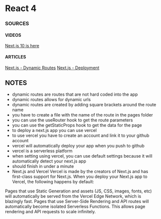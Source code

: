 # React 4
### SOURCES
#### VIDEOS
[Next.js 10 is here](https://www.youtube.com/watch?v=JWCS5IdECVI)
[]()
[]()

#### ARTICLES
[Next.js - Dynamic Routes](https://nextjs.org/learn/basics/dynamic-routes)
[Next.js - Deployment](https://nextjs.org/learn/basics/deploying-nextjs-app)
[]()

## NOTES
- dynamic routes are routes that are not hard coded into the app
- dynamic routes allows for dynamic urls
- dynamic routes are created by adding square brackets around the route name
- you have to create a file with the name of the route in the pages folder
- you can use the useRouter hook to get the route parameters
- you can use the getStaticProps hook to get the data for the page
- to deploy a next.js app you can use vercel
- to use vercel you have to create an account and link it to your github account
- vercel will automatically deploy your app when you push to github
- vercel is a serverless platform
- when setting using vercel, you can use default settings because it will automatically detect your next.js app
- should finish in under a minute
- Next.js and Vercel
Vercel is made by the creators of Next.js and has first-class support for Next.js. When you deploy your Next.js app to Vercel, the following happens by default:

Pages that use Static Generation and assets (JS, CSS, images, fonts, etc) will automatically be served from the Vercel Edge Network, which is blazingly fast.
Pages that use Server-Side Rendering and API routes will automatically become isolated Serverless Functions. This allows page rendering and API requests to scale infinitely.